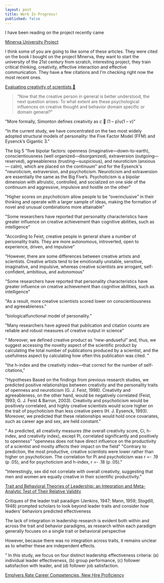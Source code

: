 ```yaml
---
layout: post
title: Work In Progress!
published: false
---
```


I have been reading on the project  recently came

[Minerva University Project](
https://mitpress.mit.edu/books/building-intentional-university
)


I think some of you are going to like some of these articles. They were 
cited on the book I bought on the project Minerva, they want to start 
the university of the 21st century from scratch, interesting project, 
they train critical thinking, creativity, effective interaction and effective 
communication. They have a few citations and I'm checking right now the most recent ones.

[Evaluating creativity of scientists 🙂](
https://www.researchgate.net/publication/263916095_The_Creative_Person_in_Science
)

> "Now that the creative person in general is better understood, the
next question arises: To what extent are these psychological influences on creative thought and behavior domain specific or domain
general?"

"More formally, Simonton defines creativity as c  (1 – p)u(1 – v)"

"In the
current study, we have concentrated on the two most widely
adopted structural models of personality: the Five Factor Model
(FFM) and Eysenck’s Gigantic 3."

The big 5 "five bipolar factors: openness (imaginative—down-to-earth), conscientiousness (well organized—disorganized), extraversion (outgoing—reserved), agreeableness (trusting—suspicious), and neuroticism
(anxious— calm), which are placed on the continuum" and for the Eysenck's "neuroticism, extraversion, and psychoticism. Neuroticism and extraversion are essentially the same as the
Big Five’s. Psychoticism is a bipolar dimension with altruistic,
controlled, and socialized on one side of the continuum and aggressive, impulsive and hostile on the other"

"Higher scores on psychoticism allow people to be
“overinclusive” in their thinking and operate with a larger sample
of ideas, making the formation of novel and unusual combinations
more attainable"

"Some researchers have reported that personality characteristics
have greater influence on creative achievement than cognitive
abilities, such as intelligence"

"According to Feist,
creative people in general share a number of personality traits.
They are more autonomous, introverted, open to experience,
driven, and impulsive"

"However, there are some differences between creative artists 
and scientists. Creative artists tend to be emotionally unstable, 
sensitive, imaginative, and impulsive, whereas creative scientists 
are arrogant, self-confident, ambitious, and autonomous"

"Some researchers have reported that personality characteristics
have greater influence on creative achievement than cognitive abilities, such as intelligence"

"As a result, more creative scientists scored lower on conscientiousness and agreeableness."

“biologicalfunctional model of personality.”

"Many researchers have agreed that publication and citation
counts are reliable and robust measures of creative output in
science"

" Moreover, we defined creative product as “new-anduseful” and, thus, we suggest accessing the novelty aspect of the
scientific product by calculating the total number of publications
produced by a scientist, and the usefulness aspect by calculating
how often this publication was cited.
"

"the h-index and
the creativity index—that correct for the number of self-citations,"

"Hypotheses
Based on the findings from previous research studies, we predicted positive relationships between creativity and the personality
traits of openness and neuroticism (G. J. Feist, 1998). Creativity
and agreeableness, on the other hand, would be negatively correlated (Feist, 1993; G. J. Feist & Barron, 2003). Creativity and
psychoticism would be positively correlated, and highly creative
scientists would score higher on the trait of psychoticism than less
creative peers (H. J. Eysenck, 1993). Moreover, we predicted that
these relationships would hold once covariates, such as career age
and sex, are held constant."

" As predicted, all creativity measures (the overall creativity score, Ci, h-index, and creativity index), except Pi, correlated significantly and positively to openness"
"openness does not have direct influence on the productivity of a scientist and mostly affects their impact on the field"
"Contrary to prediction, the most productive, creative scientists were lower rather than higher on psychoticism. The correlation for Pi and psychoticism was r =- .19 (p  .05), and for psychoticism and h-index, r =- .18 (p  .05)."

"Interestingly, sex did not correlate with overall creativity, suggesting that men and women are equally creative in their scientific productivity."









[Trait and Behavioral Theories of Leadership: an Integration and Meta-Analytic Test of Their Relative Validity](
https://onlinelibrary.wiley.com/doi/abs/10.1111/j.1744-6570.2010.01201.x
)

Critiques of the leader trait paradigm (Jenkins, 1947; Mann, 1959;
Stogdill, 1948) prompted scholars to look beyond leader traits and
consider how leaders’ behaviors predicted effectiveness

The lack of integration in leadership research is evident both within
and across the trait and behavior paradigms, as research within each
paradigm generally focuses on a single trait or behavioral perspective

However, because there
was no integration across traits, it remains unclear as to whether these are
independent effects.

” In this study, we focus on four distinct leadership effectiveness criteria: (a) individual leader effectiveness, (b) group performance,
(c) follower satisfaction with leader, and (d) follower job satisfaction.


















[Emplyers Rate Career Competencies, New Hire Proficiency](
http://www.naceweb.org/career-readiness/competencies/employers-rate-career-competencies-new-hire-proficiency/
)
